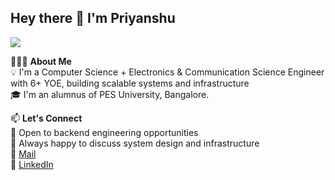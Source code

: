 ## Hey there 👋 I'm Priyanshu

![](https://komarev.com/ghpvc/?username=priykumar)

👨🏻‍💻  **About Me**  
💡  I'm a Computer Science + Electronics & Communication Science Engineer with 6+ YOE, building scalable systems and infrastructure  
🎓  I'm an alumnus of PES University, Bangalore.   

<!--
ADD 2 SPACES AT THE END OF LINE TO GET NEWLINE
**priykumar/priykumar** is a ✨ _special_ ✨ repository because its `README.md` (this file) appears on your GitHub profile.
Staff Backend Engineer building scalable systems and infrastructure

Here are some ideas to get you started:

- 🔭 I’m currently working on ...
- 🌱 I’m currently learning ...
- 👯 I’m looking to collaborate on ...
- 🤔 I’m looking for help with ...
- 💬 Ask me about ...
- 📫 How to reach me: ...
- 😄 Pronouns: ...
- ⚡ Fun fact: ...
-->
📫 **Let's Connect**  
💼 Open to backend engineering opportunities  
🤝 Always happy to discuss system design and infrastructure  
📧 [Mail](pagrawalww@gmail.com)  
💼 [LinkedIn](https://www.linkedin.com/in/priykumar/)  
